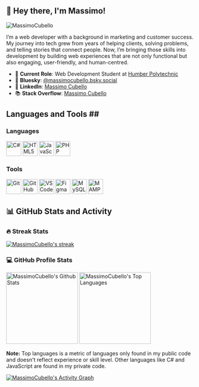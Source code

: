 ## 👋 Hey there, I'm Massimo!

<p align="left"> <img src="https://komarev.com/ghpvc/?username=MassimoCubello&label=Profile%20views&color=0e75b6&style=flat" alt="MassimoCubello" /> </p>

I’m a web developer with a background in marketing and customer success. My journey into tech grew from years of helping clients, solving problems, and telling stories that connect people. Now, I’m bringing those skills into development by building web experiences that are not only functional but also engaging, user-friendly, and human-centred.

- 🔭 **Current Role**: Web Development Student at [Humber Polytechnic](https://humber.ca/)
- 🦋 **Bluesky**: [@massimocubello.bsky.social](https://bsky.app/profile/massimocubello.bsky.social)
- 💼 **LinkedIn**: [Massimo Cubello](https://www.linkedin.com/in/massimocubello/)
- 📚 **Stack Overflow**: [Massimo Cubello](https://stackoverflow.com/users/31414339/massimo-cubello)

## Languages and Tools ## <!-- Include icons for each technology -->
### Languages ###
<p>
  <img src="https://cdn.jsdelivr.net/gh/devicons/devicon/icons/csharp/csharp-original.svg" alt="C#" width="40" height="40"/>
  <img src="https://cdn.jsdelivr.net/gh/devicons/devicon/icons/html5/html5-original.svg" alt="HTML5" width="40" height="40"/>
  <img src="https://cdn.jsdelivr.net/gh/devicons/devicon/icons/javascript/javascript-original.svg" alt="JavaScript" width="40" height="40"/>
  <img src="https://cdn.jsdelivr.net/gh/devicons/devicon/icons/php/php-original.svg" alt="PHP" width="40" height="40"/>
</p>

### Tools ###
<p>
  <img src="https://cdn.jsdelivr.net/gh/devicons/devicon/icons/git/git-original.svg" alt="Git" width="40" height="40"/>
  <img src="https://cdn.jsdelivr.net/gh/devicons/devicon/icons/github/github-original.svg" alt="GitHub" width="40" height="40"/>
  <img src="https://cdn.jsdelivr.net/gh/devicons/devicon/icons/visualstudio/visualstudio-plain.svg" alt="VS Code" width="40" height="40"/>
  <img src="https://cdn.jsdelivr.net/gh/devicons/devicon/icons/figma/figma-original.svg" alt="Figma" width="40" height="40"/>
  <img src="https://cdn.jsdelivr.net/gh/devicons/devicon/icons/mysql/mysql-original.svg" alt="MySQL" width="40" height="40"/>
  <img src="https://cdn.jsdelivr.net/gh/devicons/devicon/icons/mamp/mamp-original.svg" alt="MAMP" width="40" height="40"/>
  
</p>  

## 📊 GitHub Stats and Activity

  <h3>🔥 Streak Stats</h3>

  <!-- GitHub Readme Streak Stats - https://github.com/DenverCoder1/github-readme-streak-stats -->
  <p>
    <a href="https://github.com/MassimoCubello/github-readme-streak-stats">
      <!-- Use https://streak-stats.demolab.com or self-host with your own Vercel app - visit https://git.io/streak-stats for instructions -->
      <img title="🔥 Get streak stats for your profile at git.io/streak-stats" alt="MassimoCubello's streak" src="https://github-readme-streak-stats-eight.vercel.app/?user=MassimoCubello&theme=monokai-metallian&hide_border=true&short_numbers=true"/>
    </a>
  </p>

  <h3>💻 GitHub Profile Stats</h3>

  <!-- https://github.com/anuraghazra/github-readme-stats -->

<a href="https://github.com/anuraghazra/github-readme-stats"><img alt="MassimoCubello's Github Stats" src="https://github-readme-stats.vercel.app/api?username=MassimoCubello&show_icons=true&include_all_commits=true&count_private=true&theme=react&hide_border=true&bg_color=1F222E&title_color=F85D7F&icon_color=F8D866" height="192px"/></a>
<a href="https://github.com/anuraghazra/github-readme-stats"><img alt="MassimoCubello's Top Languages" src="https://github-readme-stats.vercel.app/api/top-langs/?username=MassimoCubello&langs_count=8&layout=compact&theme=react&hide_border=true&bg_color=1F222E&title_color=F85D7F&icon_color=F8D866&hide=Jupyter%20Notebook,Roff" height="192px"/></a>

  <b>Note:</b> Top languages is a metric of languages only found in my public code and doesn't reflect experience or skill level. Other languages like C# and JavaScript are found in my private code.
  
  <!-- https://github.com/ashutosh00710/github-readme-activity-graph -->

  <a href="https://github.com/ashutosh00710/github-readme-activity-graph"><img alt="MassimoCubello's Activity Graph" src="https://github-readme-activity-graph.vercel.app/graph/?username=MassimoCubello&bg_color=1F222E&color=F8D866&line=F85D7F&point=FFFFFF&hide_border=true" /></a>


<!--
**MassimoCubello/MassimoCubello** is a ✨ _special_ ✨ repository because its `README.md` (this file) appears on your GitHub profile.

Here are some ideas to get you started:

- 🔭 I’m currently working on ...
- 🌱 I’m currently learning ...
- 👯 I’m looking to collaborate on ...
- 🤔 I’m looking for help with ...
- 💬 Ask me about ...
- 📫 How to reach me: ...
- 😄 Pronouns: ...
- ⚡ Fun fact: ...
-->
